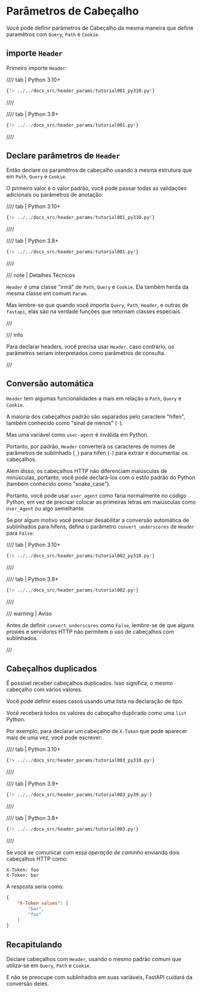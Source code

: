 # Parâmetros de Cabeçalho

Você pode definir parâmetros de Cabeçalho da mesma maneira que define paramêtros com `Query`, `Path` e `Cookie`.

## importe `Header`

Primeiro importe `Header`:

//// tab | Python 3.10+

```Python hl_lines="1"
{!> ../../docs_src/header_params/tutorial001_py310.py!}
```

////

//// tab | Python 3.8+

```Python hl_lines="3"
{!> ../../docs_src/header_params/tutorial001.py!}
```

////

## Declare parâmetros de `Header`

Então declare os paramêtros de cabeçalho usando a mesma estrutura que em `Path`, `Query` e `Cookie`.

O primeiro valor é o valor padrão, você pode passar todas as validações adicionais ou parâmetros de anotação:

//// tab | Python 3.10+

```Python hl_lines="7"
{!> ../../docs_src/header_params/tutorial001_py310.py!}
```

////

//// tab | Python 3.8+

```Python hl_lines="9"
{!> ../../docs_src/header_params/tutorial001.py!}
```

////

/// note | Detalhes Técnicos

`Header` é uma classe "irmã" de `Path`, `Query` e `Cookie`. Ela também herda da mesma classe em comum `Param`.

Mas lembre-se que quando você importa `Query`, `Path`, `Header`, e outras de `fastapi`, elas são na verdade funções que retornam classes especiais.

///

/// info

Para declarar headers, você precisa usar `Header`, caso contrário, os parâmetros seriam interpretados como parâmetros de consulta.

///

## Conversão automática

`Header` tem algumas funcionalidades a mais em relação a `Path`, `Query` e `Cookie`.

A maioria dos cabeçalhos padrão são separados pelo caractere "hífen", também conhecido como "sinal de menos" (`-`).

Mas uma variável como `user-agent` é inválida em Python.

Portanto, por padrão, `Header` converterá os caracteres de nomes de parâmetros de sublinhado (`_`) para hífen (`-`) para extrair e documentar os cabeçalhos.

Além disso, os cabeçalhos HTTP não diferenciam maiúsculas de minúsculas, portanto, você pode declará-los com o estilo padrão do Python (também conhecido como "snake_case").

Portanto, você pode usar `user_agent` como faria normalmente no código Python, em vez de precisar colocar as primeiras letras em maiúsculas como `User_Agent` ou algo semelhante.

Se por algum motivo você precisar desabilitar a conversão automática de sublinhados para hífens, defina o parâmetro `convert_underscores` de `Header` para `False`:

//// tab | Python 3.10+

```Python hl_lines="8"
{!> ../../docs_src/header_params/tutorial002_py310.py!}
```

////

//// tab | Python 3.8+

```Python hl_lines="10"
{!> ../../docs_src/header_params/tutorial002.py!}
```

////

/// warning | Aviso

Antes de definir `convert_underscores` como `False`, lembre-se de que alguns proxies e servidores HTTP não permitem o uso de cabeçalhos com sublinhados.

///

## Cabeçalhos duplicados

É possível receber cabeçalhos duplicados. Isso significa, o mesmo cabeçalho com vários valores.

Você pode definir esses casos usando uma lista na declaração de tipo.

Você receberá todos os valores do cabeçalho duplicado como uma `list` Python.

Por exemplo, para declarar um cabeçalho de `X-Token` que pode aparecer mais de uma vez, você pode escrever:

//// tab | Python 3.10+

```Python hl_lines="7"
{!> ../../docs_src/header_params/tutorial003_py310.py!}
```

////

//// tab | Python 3.9+

```Python hl_lines="9"
{!> ../../docs_src/header_params/tutorial003_py39.py!}
```

////

//// tab | Python 3.8+

```Python hl_lines="9"
{!> ../../docs_src/header_params/tutorial003.py!}
```

////

Se você se comunicar com essa *operação de caminho* enviando dois cabeçalhos HTTP como:

```
X-Token: foo
X-Token: bar
```

A resposta seria como:

```JSON
{
    "X-Token values": [
        "bar",
        "foo"
    ]
}
```

## Recapitulando

Declare cabeçalhos com `Header`, usando o mesmo padrão comum que utiliza-se em `Query`, `Path` e `Cookie`.

E não se preocupe com sublinhados em suas variáveis, FastAPI cuidará da conversão deles.
